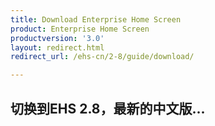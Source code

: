 ```yaml
---
title: Download Enterprise Home Screen
product: Enterprise Home Screen
productversion: '3.0'
layout: redirect.html
redirect_url: /ehs-cn/2-8/guide/download/

---
```


## 切换到EHS 2.8，最新的中文版...
